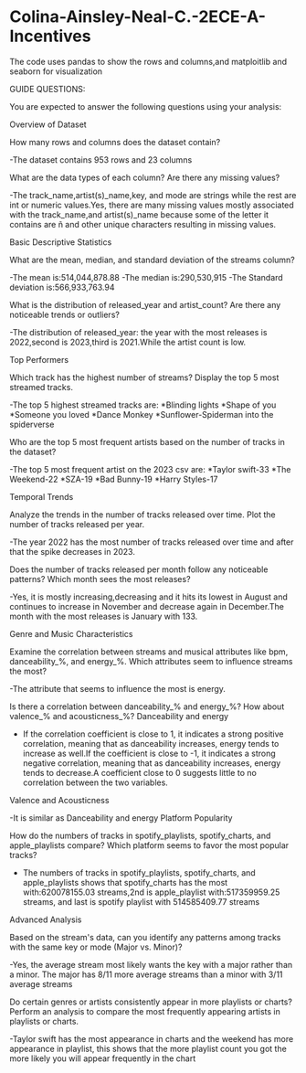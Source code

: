 # Colina-Ainsley-Neal-C.-2ECE-A-Incentives

The code uses pandas to show the rows and columns,and matploitlib and seaborn for visualization 

GUIDE QUESTIONS:

You are expected to answer the following questions using your analysis:

Overview of Dataset

How many rows and columns does the dataset contain?

-The dataset contains 953 rows and 23 columns

What are the data types of each column? Are there any missing values?

-The track_name,artist(s)_name,key, and mode are strings while the rest are int or numeric values.Yes, there are many missing values mostly associated with the track_name,and artist(s)_name because some of the letter it contains are ñ and other unique characters resulting in missing values.

Basic Descriptive Statistics

What are the mean, median, and standard deviation of the streams column?

-The mean is:514,044,878.88
-The median is:290,530,915
-The Standard deviation is:566,933,763.94

What is the distribution of released_year and artist_count? Are there any noticeable trends or outliers?

-The distribution of released_year: the year with the most releases is 2022,second is 2023,third is 2021.While the artist count is low.

Top Performers

Which track has the highest number of streams? Display the top 5 most streamed tracks.

-The top 5 highest streamed tracks are:
*Blinding lights
*Shape of you
*Someone you loved
*Dance Monkey
*Sunflower-Spiderman into the spiderverse

Who are the top 5 most frequent artists based on the number of tracks in the dataset?

-The top 5 most frequent artist on the 2023 csv are:
*Taylor swift-33
*The Weekend-22
*SZA-19
*Bad Bunny-19
*Harry Styles-17

Temporal Trends

Analyze the trends in the number of tracks released over time. Plot the number of tracks released per year.

-The year 2022 has the most number of tracks released over time and after that the spike decreases in 2023.

Does the number of tracks released per month follow any noticeable patterns? Which month sees the most releases?

-Yes, it is mostly increasing,decreasing and it hits its lowest in August and continues to increase in November and decrease again in December.The month with the most releases is January with 133.

Genre and Music Characteristics

Examine the correlation between streams and musical attributes like bpm, danceability_%, and energy_%. Which attributes seem to influence streams the most?

-The attribute that seems to influence the most is energy.

Is there a correlation between danceability_% and energy_%? How about valence_% and acousticness_%?
Danceability and energy

- If the correlation coefficient is close to 1, it indicates a strong positive correlation, meaning that as danceability increases, energy tends to increase as well.If the coefficient is close to -1, it indicates a strong negative correlation, meaning that as danceability increases, energy tends to decrease.A coefficient close to 0 suggests little to no correlation between the two variables.

Valence and Acousticness

-It is similar as Danceability and energy
 Platform Popularity

How do the numbers of tracks in spotify_playlists, spotify_charts, and apple_playlists compare? Which platform seems to favor the most popular tracks?

- The numbers of tracks in spotify_playlists, spotify_charts, and apple_playlists shows that spotify_charts has the most with:620078155.03 streams,2nd is apple_playlist with:517359959.25 streams, and last is spotify playlist with 514585409.77 streams

Advanced Analysis

Based on the stream's data, can you identify any patterns among tracks with the same key or mode (Major vs. Minor)?

-Yes, the average stream most likely wants the key with a major rather than a minor. The major has 8/11 more average streams than a minor with 3/11 average streams

Do certain genres or artists consistently appear in more playlists or charts? Perform an analysis to compare the most frequently appearing artists in playlists or charts.

-Taylor swift has the most appearance in charts and the weekend has more appearance in playlist, this shows that the more playlist count you got the more likely you will appear frequently in the chart
